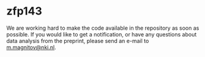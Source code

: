 # zfp143

We are working hard to make the code available in the repository as soon as possible.
If you would like to get a notification, or have any questions about data analysis from the preprint, please send an e-mail to m.magnitov@nki.nl.
